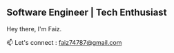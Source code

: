 ## **Software Engineer | Tech Enthusiast**

Hey there, I'm Faiz.<br>
<!--I like to build stuff, break it (intentionally,of course), then fix it.-->

📫 Let's connect : [faiz74787@gmail.com](mailto:faiz74787@gmail.com)


<!--
**faiz877/faiz877** is a ✨ _special_ ✨ repository because its `README.md` (this file) appears on your GitHub profile.

Here are some ideas to get you started:

- 🔭 I’m currently working on ...
- 🌱 I’m currently learning ...
- 👯 I’m looking to collaborate on ...
- 🤔 I’m looking for help with ...
- 💬 Ask me about ...
- 📫 How to reach me: ...
- 😄 Pronouns: ...
- ⚡ Fun fact: ...
-->

